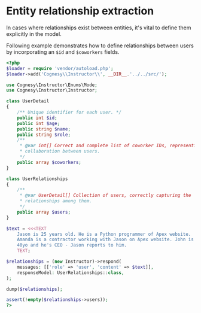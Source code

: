 # Entity relationship extraction

In cases where relationships exist between entities, it's vital to define them
explicitly in the model.

Following example demonstrates how to define relationships between users by
incorporating an `$id` and `$coworkers` fields.

```php
<?php
$loader = require 'vendor/autoload.php';
$loader->add('Cognesy\\Instructor\\', __DIR__.'../../src/');

use Cognesy\Instructor\Enums\Mode;
use Cognesy\Instructor\Instructor;

class UserDetail
{
    /** Unique identifier for each user. */
    public int $id;
    public int $age;
    public string $name;
    public string $role;
    /**
     * @var int[] Correct and complete list of coworker IDs, representing
     * collaboration between users.
     */
    public array $coworkers;
}

class UserRelationships
{
    /**
     * @var UserDetail[] Collection of users, correctly capturing the
     * relationships among them.
     */
    public array $users;
}

$text = <<<TEXT
    Jason is 25 years old. He is a Python programmer of Apex website.
    Amanda is a contractor working with Jason on Apex website. John is
    40yo and he's CEO - Jason reports to him.
    TEXT;

$relationships = (new Instructor)->respond(
    messages: [['role' => 'user', 'content' => $text]],
    responseModel: UserRelationships::class,
);

dump($relationships);

assert(!empty($relationships->users));
?>
```
